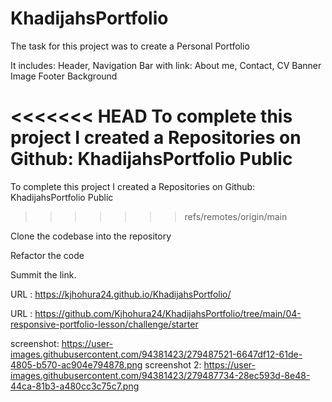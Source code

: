 # KhadijahsPortfolio

The task for this project was to create a Personal Portfolio

It includes: Header, Navigation Bar with link: About me, Contact, CV Banner Image Footer Background

<<<<<<< HEAD
To complete this project I created a Repositories on Github: KhadijahsPortfolio Public
=======
To complete this project I created a Repositories on Github: KhadijahsPortfolio
Public
>>>>>>> refs/remotes/origin/main

Clone the codebase into the repository

Refactor the code

Summit the link.

URL : https://kjhohura24.github.io/KhadijahsPortfolio/

URL : https://github.com/Kjhohura24/KhadijahsPortfolio/tree/main/04-responsive-portfolio-lesson/challenge/starter

screenshot: https://user-images.githubusercontent.com/94381423/279487521-6647df12-61de-4805-b570-ac904e794878.png screenshot 2: https://user-images.githubusercontent.com/94381423/279487734-28ec593d-8e48-44ca-81b3-a480cc3c75c7.png
